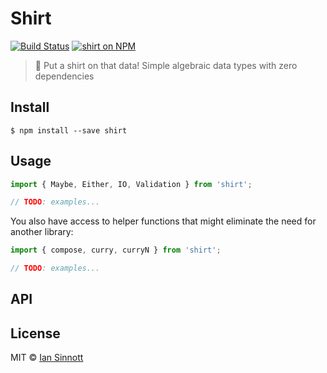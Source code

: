 # Shirt

[![Build Status](https://img.shields.io/circleci/project/iansinnott/shirt.svg)](https://circleci.com/gh/iansinnott/shirt)
[![shirt on NPM](https://img.shields.io/npm/v/shirt.svg)](https://www.npmjs.com/package/shirt)

> 👕 Put a shirt on that data! Simple algebraic data types with zero dependencies


## Install

```
$ npm install --save shirt
```


## Usage

```js
import { Maybe, Either, IO, Validation } from 'shirt';

// TODO: examples...
```

You also have access to helper functions that might eliminate the need for another library:

```js
import { compose, curry, curryN } from 'shirt';

// TODO: examples...
```

## API

## License

MIT © [Ian Sinnott](https://www.iansinnott.com)
